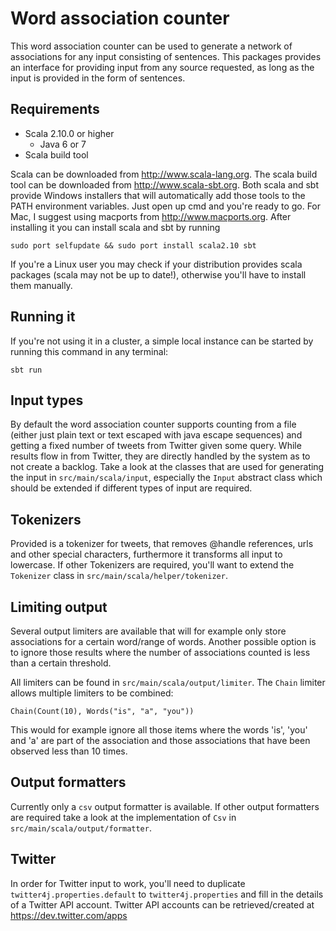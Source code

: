 # Word association counter
This word association counter can be used to generate a network of associations for any input consisting of sentences. This packages provides
an interface for providing input from any source requested, as long as the input is provided in the form of sentences.

## Requirements
- Scala 2.10.0 or higher
    - Java 6 or 7
- Scala build tool

Scala can be downloaded from http://www.scala-lang.org. The scala build tool can be downloaded from http://www.scala-sbt.org. Both scala and
sbt provide Windows installers that will automatically add those tools to the PATH environment variables. Just open up cmd and you're ready
to go. For Mac, I suggest using macports from http://www.macports.org. After installing it you can install scala and sbt by running

    sudo port selfupdate && sudo port install scala2.10 sbt

If you're a Linux user you may check if your distribution provides scala packages (scala may not be up to date!), otherwise you'll
have to install them manually.

## Running it
If you're not using it in a cluster, a simple local instance can be started by running this command in any terminal:

    sbt run

## Input types
By default the word association counter supports counting from a file (either just plain text or text escaped
with java escape sequences) and getting a fixed number of tweets from Twitter given some query. While results flow
in from Twitter, they are directly handled by the system as to not create a backlog. Take a look at the classes that
are used for generating the input in `src/main/scala/input`, especially the `Input` abstract class which should be
extended if different types of input are required.

## Tokenizers
Provided is a tokenizer for tweets, that removes @handle references, urls and other special characters, furthermore
it transforms all input to lowercase. If other Tokenizers are required, you'll want to extend the `Tokenizer` class
in `src/main/scala/helper/tokenizer`.

## Limiting output
Several output limiters are available that will for example only store associations for a certain word/range of words.
Another possible option is to ignore those results where the number of associations counted is less than a certain threshold.

All limiters can be found in `src/main/scala/output/limiter`. The `Chain` limiter allows multiple limiters to be combined:

    Chain(Count(10), Words("is", "a", "you"))

This would for example ignore all those items where the words 'is', 'you' and 'a' are part of the association and those associations
that have been observed less than 10 times.

## Output formatters
Currently only a `csv` output formatter is available. If other output formatters are required take a look at the implementation of `Csv`
in `src/main/scala/output/formatter`.

## Twitter
In order for Twitter input to work, you'll need to duplicate `twitter4j.properties.default` to `twitter4j.properties` and fill in the
details of a Twitter API account. Twitter API accounts can be retrieved/created at https://dev.twitter.com/apps


